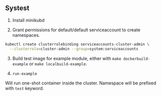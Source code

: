 Systest
---

1. Install minikubd

2. Grant permissions for default/default serviceaccount to create namespaces.

```bash
kubectl create clusterrolebinding serviceaccounts-cluster-admin \
  --clusterrole=cluster-admin --group=system:serviceaccounts
```

3. Build test image for example module, either with `make dockerbuild-example` or `make localbuild-example`.

4. `run-example`

Will run one-shot container inside the cluster. Namespace will be prefixed with `test` keyword.